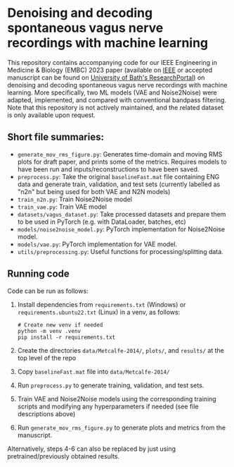 # Denoising and decoding spontaneous vagus nerve recordings with machine learning

This repository contains accompanying code for our IEEE Engineering in Medicine & Biology (EMBC) 2023 paper (available on [IEEE](https://ieeexplore.ieee.org/abstract/document/10340443) or accepted manuscript can be found on [University of Bath's ResearchPortal](https://researchportal.bath.ac.uk/en/publications/denoising-and-decoding-spontaneous-vagus-nerve-recordings-with-ma)) on denoising and decoding spontaneous vagus nerve recordings with machine learning. More specifically, two ML models (VAE and Noise2Noise) were adapted, implemented, and compared with conventional bandpass filtering. Note that this repository is not actively maintained, and the related dataset is only available upon request. 

## Short file summaries:
* ``generate_mov_rms_figure.py``: Generates time-domain and moving RMS plots for draft paper, and prints some of the metrics. Requires models to have been run and inputs/reconstructions to have been saved. 
* ``preprocess.py``: Take the original `baselineFast.mat` file containing ENG data and generate train, validation, and test sets (currently labelled as "n2n" but being used for both VAE and N2N models)
* ``train_n2n.py``: Train Noise2Noise model
* ``train_vae.py``: Train VAE model
* ``datasets/vagus_dataset.py``: Take processed datasets and prepare them to be used in PyTorch (e.g. with DataLoader, batches, etc)
* ``models/noise2noise_model.py``: PyTorch implementation for Noise2Noise model.
* ``models/vae.py``: PyTorch implementation for VAE model.
* ``utils/preprocessing.py``: Useful functions for processing/splitting data.

## Running code
Code can be run as follows:

1. Install dependencies from `requirements.txt` (Windows) or `requirements.ubuntu22.txt` (Linux) in a venv, as follows:

    ```
    # Create new venv if needed
    python -m venv .venv
    pip install -r requirements.txt
    ```

2. Create the directories `data/Metcalfe-2014/`, `plots/`, and `results/` at the top level of the repo

3. Copy `baselineFast.mat` file into `data/Metcalfe-2014/`

4. Run `preprocess.py` to generate training, validation, and test sets.

5. Train VAE and Noise2Noise models using the corresponding training scripts and modifying any hyperparameters if needed (see file descriptions above)

6. Run `generate_mov_rms_figure.py` to generate plots and metrics from the manuscript.

Alternatively, steps 4-6 can also be replaced by just using pretrained/previously obtained results.
